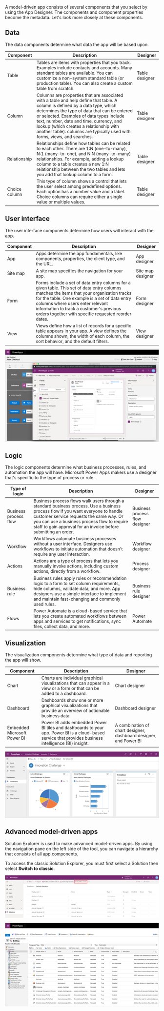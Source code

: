 A model-driven app consists of several components that you select by using the App Designer. The components and component properties become the metadata. Let's look more closely at these components.

## Data
The data components determine what data the app will be based upon.

| Component        | Description | Designer |
|------------------|-------------|----------|
| Table           | Tables are items with properties that you track. Examples include contacts and accounts. Many standard tables are available. You can customize a non-system standard table (or production table). You can also create a custom table from scratch. | Table designer |
| Column            | Columns are properties that are associated with a table and help define that table. A column is defined by a data type, which determines the type of data that can be entered or selected. Examples of data types include text, number, date and time, currency, and lookup (which creates a relationship with another table). columns are typically used with forms, views, and searches. | Table designer |
| Relationship     | Relationships define how tables can be related to each other. There are 1:N (one-to-many), N:1 (many-to-one), and N:N (many-to-many) relationships. For example, adding a lookup column to a table creates a new 1:N relationship between the two tables and lets you add that lookup column to a form. | Table designer |
| Choice column | This type of column shows a control that lets the user select among predefined options. Each option has a number value and a label. Choice columns can require either a single value or multiple values. | Table designer |

## User interface
The user interface components determine how users will interact with the app.

| Component | Description | Designer |
|-----------|-------------|----------|
| App       | Apps determine the app fundamentals, like components, properties, the client type, and the URL. | App designer |
| Site map  | A site map specifies the navigation for your app. | Site map designer |
| Form      | Forms include a set of data entry columns for a given table. This set of data entry columns matches the items that your organization tracks for the table. One example is a set of data entry columns where users enter relevant information to track a customer's previous orders together with specific requested reorder dates. | Form designer |
| View      | Views define how a list of records for a specific table appears in your app. A view defines the columns shown, the width of each column, the sort behavior, and the default filters. | View designer |

![Screenshot of the App designer with components and properties.](../media/updated-app-and-form-designers.png)

## Logic
The logic components determine what business processes, rules, and automation the app will have. Microsoft Power Apps makers use a designer that's specific to the type of process or rule.

| Type of logic         | Description | Designer |
|-----------------------|-------------|----------|
| Business process flow | Business process flows walk users through a standard business process. Use a business process flow if you want everyone to handle customer service requests the same way. Or you can use a business process flow to require staff to gain approval for an invoice before submitting an order. | Business process flow designer |
| Workflow              | Workflows automate business processes without a user interface. Designers use workflows to initiate automation that doesn't require any user interaction. | Workflow designer |
| Actions               | Actions are a type of process that lets you manually invoke actions, including custom actions, directly from a workflow. | Process designer |
| Business rule         | Business rules apply rules or recommendation logic to a form to set column requirements, hide columns, validate data, and more. App designers use a simple interface to implement and maintain fast-changing and commonly used rules. | Business rule designer |
| Flows                  | Power Automate is a cloud-based service that lets you create automated workflows between apps and services to get notifications, sync files, collect data, and more. | Power Automate |

## Visualization
The visualization components determine what type of data and reporting the app will show.

| Component                   | Description | Designer |
|-----------------------------|-------------|----------|
|Chart                        | Charts are individual graphical visualizations that can appear in a view or a form or that can be added to a dashboard. | Chart designer |
|Dashboard                    | Dashboards show one or more graphical visualizations that provide an overview of actionable business data. | Dashboard designer |
| Embedded Microsoft Power BI | Power BI adds embedded Power BI tiles and dashboards to your app. Power BI is a cloud-based service that provides business intelligence (BI) insight. | A combination of chart designer, dashboard designer, and Power BI |

![Screenshot example of visualization components with charts.](../media/updated-dashboard-designer2.png)

## Advanced model-driven apps
Solution Explorer is used to make advanced model-driven apps. By using the navigation pane on the left side of the tool, you can navigate a hierarchy that consists of all app components.

To access the classic Solution Explorer, you must first select a Solution then select **Switch to classic**.

![Screenshot of the Switch to Classic feature.](../media/switch-to-classic.png)

![Screenshot of the Class Solution Explorer.](../media/updated-solutionexplorer-entitiescollapsed.png)
